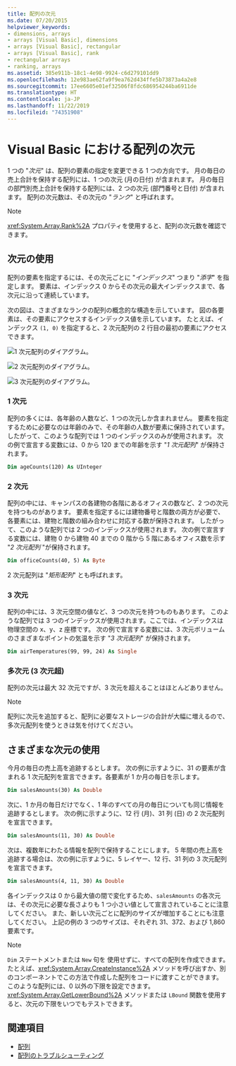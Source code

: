 ```yaml
---
title: 配列の次元
ms.date: 07/20/2015
helpviewer_keywords:
- dimensions, arrays
- arrays [Visual Basic], dimensions
- arrays [Visual Basic], rectangular
- arrays [Visual Basic], rank
- rectangular arrays
- ranking, arrays
ms.assetid: 385e911b-18c1-4e98-9924-c6d279101dd9
ms.openlocfilehash: 12e983ae62fa9f9ea762d434ffe5b73873a4a2e8
ms.sourcegitcommit: 17ee6605e01ef32506f8fdc686954244ba6911de
ms.translationtype: HT
ms.contentlocale: ja-JP
ms.lasthandoff: 11/22/2019
ms.locfileid: "74351908"
---
```

# <a name="array-dimensions-in-visual-basic"></a>Visual Basic における配列の次元

1 つの "*次元*" は、配列の要素の指定を変更できる 1 つの方向です。 月の毎日の売上合計を保持する配列には、1 つの次元 (月の日付) が含まれます。 月の毎日の部門別売上合計を保持する配列には、2 つの次元 (部門番号と日付) が含まれます。 配列の次元数は、その次元の "*ランク*" と呼ばれます。

> [!NOTE]
> <xref:System.Array.Rank%2A> プロパティを使用すると、配列の次元数を確認できます。

## <a name="working-with-dimensions"></a>次元の使用

配列の要素を指定するには、その次元ごとに "*インデックス*" つまり "*添字*" を指定します。 要素は、インデックス 0 からその次元の最大インデックスまで、各次元に沿って連続しています。

次の図は、さまざまなランクの配列の概念的な構造を示しています。 図の各要素は、その要素にアクセスするインデックス値を示しています。 たとえば、インデックス `(1, 0)` を指定すると、2 次元配列の 2 行目の最初の要素にアクセスできます。

![1 次元配列のダイアグラム。](./media/array-dimensions/one-dimensional-array.gif)

![2 次元配列のダイアグラム。](./media/array-dimensions/two-dimensional-array.gif)

![3 次元配列のダイアグラム。](./media/array-dimensions/three-dimensional-array.gif)

### <a name="one-dimension"></a>1 次元

配列の多くには、各年齢の人数など、1 つの次元しか含まれません。 要素を指定するために必要なのは年齢のみで、その年齢の人数が要素に保持されています。 したがって、このような配列では 1 つのインデックスのみが使用されます。 次の例で宣言する変数には、0 から 120 までの年齢を示す "*1 次元配列*" が保持されます。

```vb
Dim ageCounts(120) As UInteger
```

### <a name="two-dimensions"></a>2 次元

配列の中には、キャンパスの各建物の各階にあるオフィスの数など、2 つの次元を持つものがあります。 要素を指定するには建物番号と階数の両方が必要で、各要素には、建物と階数の組み合わせに対応する数が保持されます。 したがって、このような配列では 2 つのインデックスが使用されます。 次の例で宣言する変数には、建物 0 から建物 40 までの 0 階から 5 階にあるオフィス数を示す "*2 次元配列* "が保持されます。

```vb
Dim officeCounts(40, 5) As Byte
```

2 次元配列は "*矩形配列*" とも呼ばれます。

### <a name="three-dimensions"></a>3 次元

配列の中には、3 次元空間の値など、3 つの次元を持つものもあります。 このような配列では 3 つのインデックスが使用されます。ここでは、インデックスは物理空間の x、y、z 座標です。 次の例で宣言する変数には、3 次元ボリュームのさまざまなポイントの気温を示す "*3 次元配列*" が保持されます。

```vb
Dim airTemperatures(99, 99, 24) As Single
```

### <a name="more-than-three-dimensions"></a>多次元 (3 次元超)

配列の次元は最大 32 次元ですが、3 次元を超えることはほとんどありません。

> [!NOTE]
> 配列に次元を追加すると、配列に必要なストレージの合計が大幅に増えるので、多次元配列を使うときは気を付けてください。

## <a name="using-different-dimensions"></a>さまざまな次元の使用

今月の毎日の売上高を追跡するとします。 次の例に示すように、31 の要素が含まれる 1 次元配列を宣言できます。各要素が 1 か月の毎日を示します。

```vb
Dim salesAmounts(30) As Double
```

次に、1 か月の毎日だけでなく、1 年のすべての月の毎日についても同じ情報を追跡するとします。 次の例に示すように、12 行 (月)、31 列 (日) の 2 次元配列を宣言できます。

```vb
Dim salesAmounts(11, 30) As Double
```

次は、複数年にわたる情報を配列で保持することにします。 5 年間の売上高を追跡する場合は、次の例に示すように、5 レイヤー、12 行、31 列の 3 次元配列を宣言できます。

```vb
Dim salesAmounts(4, 11, 30) As Double
```

各インデックスは 0 から最大値の間で変化するため、`salesAmounts` の各次元は、その次元に必要な長さよりも 1 つ小さい値として宣言されていることに注意してください。 また、新しい次元ごとに配列のサイズが増加することにも注意してください。 上記の例の 3 つのサイズは、それぞれ 31、372、および 1,860 要素です。

> [!NOTE]
> `Dim` ステートメントまたは `New` 句を 使用せずに、すべての配列を作成できます。 たとえば、<xref:System.Array.CreateInstance%2A> メソッドを呼び出すか、別のコンポーネントでこの方法で作成した配列をコードに渡すことができます。 このような配列には、0 以外の下限を設定できます。 <xref:System.Array.GetLowerBound%2A> メソッドまたは `LBound` 関数を使用すると、次元の下限をいつでもテストできます。

## <a name="see-also"></a>関連項目

- [配列](../../../../visual-basic/programming-guide/language-features/arrays/index.md)
- [配列のトラブルシューティング](../../../../visual-basic/programming-guide/language-features/arrays/troubleshooting-arrays.md)
